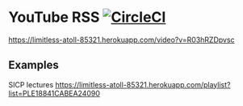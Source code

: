 YouTube RSS [![CircleCI](https://circleci.com/gh/adelnizamutdinov/youtube-rss.svg?style=svg)](https://circleci.com/gh/adelnizamutdinov/youtube-rss)  
======================================================

https://limitless-atoll-85321.herokuapp.com/video?v=R03hRZDpvsc

## Examples

SICP lectures https://limitless-atoll-85321.herokuapp.com/playlist?list=PLE18841CABEA24090
